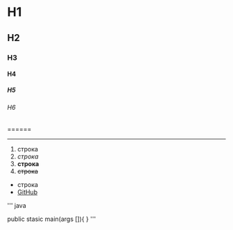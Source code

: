 # H1
## H2
### H3
#### H4
##### H5
###### H6

======

------

1. строка 
2. _строка_ <br>
3. __строка__ 
4. ~~строка~~


- строка
- [GitHub](https://github.com/NeDredil "NeDrediL")

''' java

public stasic main(args []){
}
'''